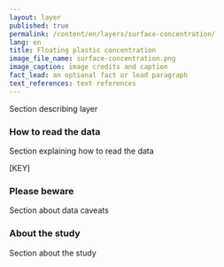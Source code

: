 ```yaml
---
layout: layer
published: true
permalink: /content/en/layers/surface-concentration/
lang: en
title: Floating plastic concentration
image_file_name: surface-concentration.png
image_caption: image credits and caption
fact_lead: an optional fact or lead paragraph
text_references: text references
---
```


Section describing layer

### How to read the data

Section explaining how to read the data

[KEY]

### Please beware

Section about data caveats

### About the study

Section about the study
